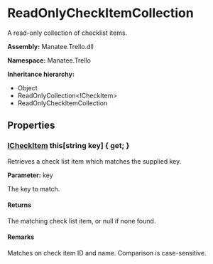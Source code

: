 # ReadOnlyCheckItemCollection

A read-only collection of checklist items.

**Assembly:** Manatee.Trello.dll

**Namespace:** Manatee.Trello

**Inheritance hierarchy:**

- Object
- ReadOnlyCollection&lt;ICheckItem&gt;
- ReadOnlyCheckItemCollection

## Properties

### [ICheckItem](ICheckItem#icheckitem) this[string key] { get; }

Retrieves a check list item which matches the supplied key.

**Parameter:** key

The key to match.

#### Returns

The matching check list item, or null if none found.

#### Remarks

Matches on check item ID and name. Comparison is case-sensitive.


